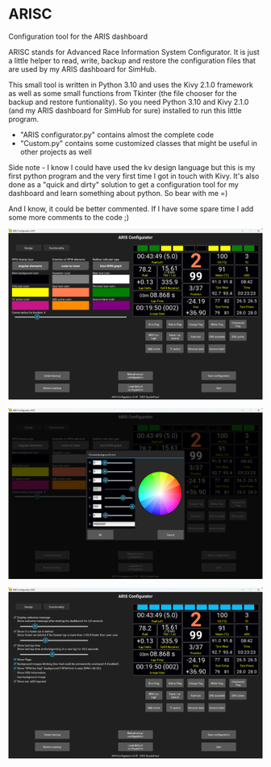 # ARISC
Configuration tool for the ARIS dashboard

ARISC stands for Advanced Race Information System Configurator.
It is just a little helper to read, write, backup and restore the configuration files that are used by my ARIS dashboard for SimHub.

This small tool is written in Python 3.10 and uses the Kivy 2.1.0 framework as well as some small functions from Tkinter (the file chooser for the backup and restore funtionality). So you need Python 3.10 and Kivy 2.1.0 (and my ARIS dashboard for SimHub for sure) installed to run this little program.

- "ARIS configurator.py" contains almost the complete code
- "Custom.py" contains some customized classes that might be useful in other projects as well

Side note - I know I could have used the kv design language but this is my first python program and the very first time I got in touch with Kivy. It's also done as a "quick and dirty" solution to get a configuration tool for my dashboard and learn something about python. So bear with me =)

And I know, it could be better commented. If I have some spare time I add some more comments to the code ;)


![Alt text](/screenshots/ARISC_01.png?raw=true "Screenshot 01")

![Alt text](/screenshots/ARISC_02.png?raw=true "Screenshot 02")

![Alt text](/screenshots/ARISC_03.png?raw=true "Screenshot 03")
